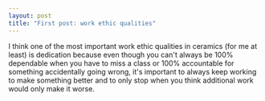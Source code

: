 ```yaml
---
layout: post
title: "First post: work ethic qualities"
---
```


I think one of the most important work ethic qualities in ceramics (for me at least) is dedication because even though you can't always be 100% dependable when you have to miss a class or 100% accountable for something accidentally going wrong, it's important to always keep working to make something better and to only stop when you think additional work would only make it worse.
